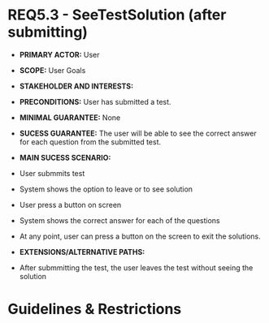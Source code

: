 # REQ5.3 - SeeTestSolution (after submitting)

- **PRIMARY ACTOR:** User

- **SCOPE:** User Goals

- **STAKEHOLDER AND INTERESTS:**

- **PRECONDITIONS:** User has submitted a test.

- **MINIMAL GUARANTEE:** None

- **SUCESS GUARANTEE:** The user will be able to see the correct answer for each question from the submitted test.

- **MAIN SUCESS SCENARIO:** 

 - User submmits test
 - System shows the option to leave or to see solution
 - User press a button on screen
 - System shows the correct answer for each of the questions
 - At any point, user can press a button on the screen to exit the solutions.

- **EXTENSIONS/ALTERNATIVE PATHS:** 
 - After submmitting the test, the user leaves the test without seeing the solution

# Guidelines & Restrictions

